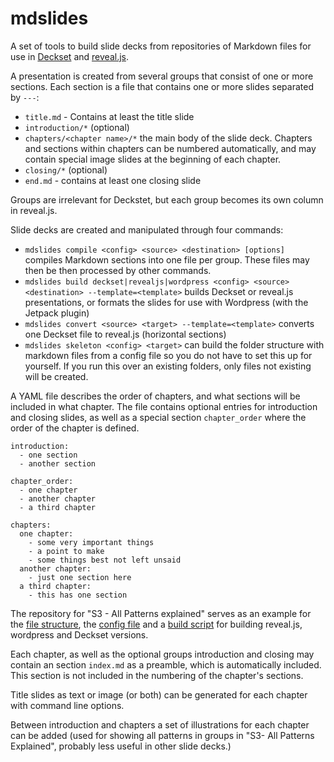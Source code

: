 # mdslides

A set of tools to build slide decks from repositories of Markdown files for use in [Deckset](https://www.decksetapp.com/) and [reveal.js](http://lab.hakim.se/reveal-js/#/).

A presentation is created from several groups that consist of one or more sections. Each section is a file that contains one or more slides separated by `---`:

- `title.md` - Contains at least the title slide
- `introduction/*` (optional) 
- `chapters/<chapter name>/*` the main body of the slide deck. Chapters and sections within chapters can be numbered automatically, and may contain special image slides at the beginning of each chapter.
- `closing/*` (optional)
- `end.md` - contains at least one closing slide

Groups are irrelevant for Deckstet, but each group becomes its own column in reveal.js.

Slide decks are created and manipulated through four commands:


* `mdslides compile <config> <source> <destination> [options] ` compiles Markdown sections into one file per group. These files may then be then processed by other commands.
* `mdslides build deckset|revealjs|wordpress <config> <source> <destination> --template=<template>` builds Deckset or reveal.js presentations, or formats the slides for use with Wordpress (with the Jetpack plugin)
* `mdslides convert <source> <target> --template=<template>` converts one Deckset file to reveal.js (horizontal sections)
* `mdslides skeleton <config> <target>` can build the folder structure with markdown files from a config file so you do not have to set this up for yourself. If you run this over an existing folders, only files not existing will be created.

A YAML file describes the order of chapters, and what sections will be included in what chapter. The file contains optional entries for introduction and closing slides, as well as a special section `chapter_order` where the order of the chapter is defined.


    introduction:
      - one section 
      - another section
    
    chapter_order:
      - one chapter
      - another chapter
      - a third chapter
    
    chapters:
      one chapter:
        - some very important things
        - a point to make 
        - some things best not left unsaid
      another chapter:
        - just one section here
      a third chapter:
        - this has one section


The repository for "S3 - All Patterns explained" serves as an example for the [file structure](https://github.com/S3-working-group/s3-all-patterns-explained/tree/master/src), the [config file](https://github.com/S3-working-group/s3-all-patterns-explained/blob/master/s3-all-patterns-explained.yaml) and a [build script](https://github.com/S3-working-group/s3-all-patterns-explained/blob/master/build-slides.sh) for building reveal.js, wordpress and Deckset versions.

Each chapter, as well as the optional groups introduction and closing may contain an section `index.md` as a preamble,  which is automatically included. This section is not included in the numbering of the chapter's sections. 

Title slides as text or image (or both) can be generated for each chapter with command line options.

Between introduction and chapters a set of illustrations for each chapter can be added (used for showing all patterns in groups in "S3- All Patterns Explained", probably less useful in other slide decks.)